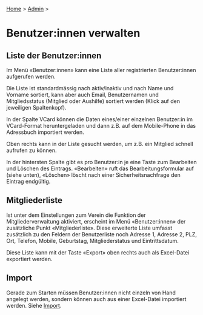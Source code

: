 [Home](/) > [Admin](/admin) >

# Benutzer:innen verwalten

## Liste der Benutzer:innen
Im Menü «Benutzer:innen» kann eine Liste aller registrierten Benutzer:innen aufgerufen werden.

Die Liste ist standardmässig nach aktiv/inaktiv und nach Name und Vorname sortiert, kann aber auch Email, Benutzernamen und Mitgliedsstatus (Mitglied oder Aushilfe) sortiert werden (Klick auf den jeweiligen Spaltenkopf).

In der Spalte VCard können die Daten eines/einer einzelnen Benutzer:in im VCard-Format heruntergeladen und dann z.B. auf dem Mobile-Phone in das Adressbuch importiert werden.

Oben rechts kann in der Liste gesucht werden, um z.B. ein Mitglied schnell aufrufen zu können.

In der hintersten Spalte gibt es pro Benutzer:in je eine Taste zum Bearbeiten und Löschen des Eintrags.
«Bearbeiten» ruft das Bearbeitungsformular auf (siehe unten), «Löschen» löscht nach einer Sicherheitsnachfrage den Eintrag endgültig.

## Mitgliederliste
Ist unter dem Einstellungen zum Verein die Funktion der Mitgliederverwaltung aktiviert, erscheint im Menü «Benutzer:innen» der zusätzliche Punkt «Mitgliederliste». Diese erweiterte Liste umfasst zusätzlich zu den Feldern der Benutzerliste noch Adresse 1, Adresse 2, PLZ, Ort, Telefon, Mobile, Geburtstag, Mitgliederstatus und Eintrittsdatum.

Diese Liste kann mit der Taste «Export» oben rechts auch als Excel-Datei exportiert werden.

## Import
Gerade zum Starten müssen Benutzer:innen nicht einzeln von Hand angelegt werden, sondern können auch aus einer Excel-Datei importiert werden. Siehe [Import](/admin/import).